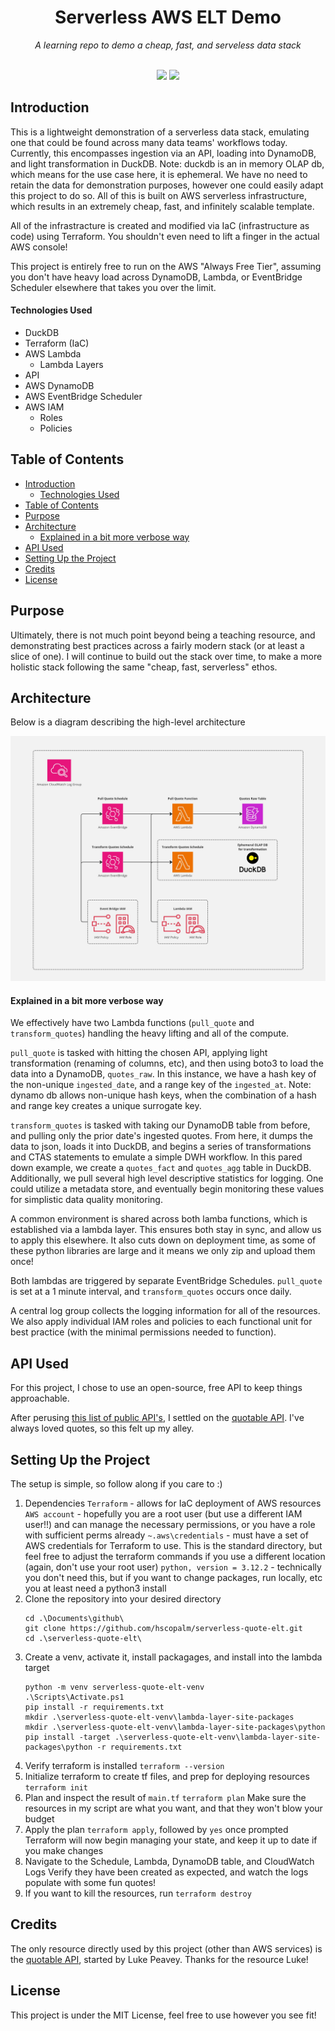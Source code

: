 <div align="center">
    <h1>Serverless AWS ELT Demo</h1>
    <i>A learning repo to demo a cheap, fast, and serveless data stack</i>
</div>
<br>
<p align="center">
  <img src="https://img.shields.io/badge/Harrison_Palmer-Author!-green" />
  <img src="https://img.shields.io/badge/MIT_License-Do_whatever!-yellow" />
</p>
 
## Introduction
This is a lightweight demonstration of a serverless data stack, emulating one that could be found across many data teams' workflows today. Currently, this encompasses ingestion via an API, loading into DynamoDB, and light transformation in DuckDB. Note: duckdb is an in memory OLAP db, which means for the use case here, it is ephemeral. We have no need to retain the data for demonstration purposes, however one could easily adapt this project to do so. All of this is built on AWS serverless infrastructure, which results in an extremely cheap, fast, and infinitely scalable template.

All of the infrastracture is created and modified via IaC (infrastructure as code) using Terraform. You shouldn't even need to lift a finger in the actual AWS console!

This project is entirely free to run on the AWS "Always Free Tier", assuming you don't have heavy load across DynamoDB, Lambda, or EventBridge Scheduler elsewhere that takes you over the limit.

#### Technologies Used
- DuckDB
- Terraform (IaC)
- AWS Lambda
  - Lambda Layers
- API
- AWS DynamoDB
- AWS EventBridge Scheduler
- AWS IAM
  - Roles
  - Policies


## Table of Contents
- [Introduction](#introduction)
    - [Technologies Used](#technologies-used)
- [Table of Contents](#table-of-contents)
- [Purpose](#purpose)
- [Architecture](#architecture)
    - [Explained in a bit more verbose way](#explained-in-a-bit-more-verbose-way)
- [API Used](#api-used)
- [Setting Up the Project](#setting-up-the-project)
- [Credits](#credits)
- [License](#license)



## Purpose
Ultimately, there is not much point beyond being a teaching resource, and demonstrating best practices across a fairly modern stack (or at least a slice of one). I will continue to build out the stack over time, to make a more holistic stack following the same "cheap, fast, serverless" ethos.


## Architecture
Below is a diagram describing the high-level architecture

![Architecture Diagram](architecture_diagram.jpg)

#### Explained in a bit more verbose way
We effectively have two Lambda functions (`pull_quote` and `transform_quotes`) handling the heavy lifting and all of the compute. 

`pull_quote` is tasked with hitting the chosen API, applying light transformation (renaming of columns, etc), and then using boto3 to load the data into a DynamoDB, `quotes_raw`. In this instance, we have a hash key of the non-unique `ingested_date`, and a range key of the `ingested_at`. Note: dynamo db allows non-unique hash keys, when the combination of a hash and range key creates a unique surrogate key.

`transform_quotes` is tasked with taking our DynamoDB table from before, and pulling only the prior date's ingested quotes. From here, it dumps the data to json, loads it into DuckDB, and begins a series of transformations and CTAS statements to emulate a simple DWH workflow. In this pared down example, we create a `quotes_fact` and `quotes_agg` table in DuckDB. Additionally, we pull several high level descriptive statistics for logging. One could utilize a metadata store, and eventually begin monitoring these values for simplistic data quality monitoring. 

A common environment is shared across both lamba functions, which is established via a lambda layer. This ensures both stay in sync, and allow us to apply this elsewhere. It also cuts down on deployment time, as some of these python libraries are large and it means we only zip and upload them once! 

Both lambdas are triggered by separate EventBridge Schedules. `pull_quote` is set at a 1 minute interval, and `transform_quotes` occurs once daily.

A central log group collects the logging information for all of the resources. We also apply individual IAM roles and policies to each functional unit for best practice (with the minimal permissions needed to function).


## API Used
For this project, I chose to use an open-source, free API to keep things approachable.

After perusing [this list of public API's](https://github.com/public-apis/public-apis), I settled on the [quotable API](https://github.com/lukePeavey/quotable). I've always loved quotes, so this felt up my alley.

## Setting Up the Project
The setup is simple, so follow along if you care to :)

1. Dependencies
   `Terraform` - allows for IaC deployment of AWS resources
   `AWS account` - hopefully you are a root user (but use a different IAM user!!) and can manage the necessary permissions, or you have a role with sufficient perms already
   `~.aws\credentials` - must have a set of AWS credentials for Terraform to use. This is the standard directory, but feel free to adjust the terraform commands if you use a different location (again, don't use your root user)
   `python, version = 3.12.2` - technically you don't need this, but if you want to change packages, run locally, etc you at least need a python3 install
2. Clone the repository into your desired directory
   ```
   cd .\Documents\github\
   git clone https://github.com/hscopalm/serverless-quote-elt.git
   cd .\serverless-quote-elt\
   ```
3. Create a venv, activate it, install packagages, and install into the lambda target
   ```
   python -m venv serverless-quote-elt-venv
   .\Scripts\Activate.ps1
   pip install -r requirements.txt
   mkdir .\serverless-quote-elt-venv\lambda-layer-site-packages
   mkdir .\serverless-quote-elt-venv\lambda-layer-site-packages\python
   pip install -target .\serverless-quote-elt-venv\lambda-layer-site-packages\python -r requirements.txt
   ```
4. Verify terraform is installed
   `terraform --version`
5. Initialize terraform to create tf files, and prep for deploying resources
   `terraform init`
6. Plan and inspect the result of `main.tf`
   `terraform plan`
   Make sure the resources in my script are what you want, and that they won't blow your budget
7. Apply the plan
   `terraform apply`, followed by `yes` once prompted
   Terraform will now begin managing your state, and keep it up to date if you make changes
8. Navigate to the Schedule, Lambda, DynamoDB table, and CloudWatch Logs
   Verify they have been created as expected, and watch the logs populate with some fun quotes!
9.  If you want to kill the resources, run `terraform destroy`

## Credits
The only resource directly used by this project (other than AWS services) is the [quotable API](https://github.com/lukePeavey/quotable), started by Luke Peavey. Thanks for the resource Luke!

## License
This project is under the MIT License, feel free to use however you see fit!